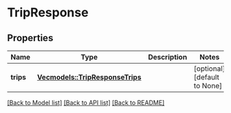 # TripResponse

## Properties
Name | Type | Description | Notes
------------ | ------------- | ------------- | -------------
**trips** | [**Vec<models::TripResponseTrips>**](TripResponse_trips.md) |  | [optional] [default to None]

[[Back to Model list]](../README.md#documentation-for-models) [[Back to API list]](../README.md#documentation-for-api-endpoints) [[Back to README]](../README.md)


